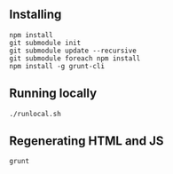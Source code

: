 ## Installing

```
npm install
git submodule init
git submodule update --recursive
git submodule foreach npm install
npm install -g grunt-cli
```

## Running locally

```
./runlocal.sh
```

## Regenerating HTML and JS

```
grunt
```

